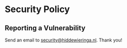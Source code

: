# Security Policy

## Reporting a Vulnerability

Send an email to security@hiddewieringa.nl. Thank you!
